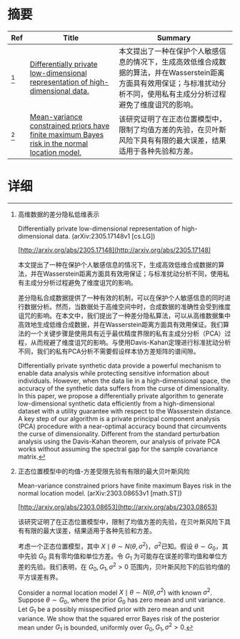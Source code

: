 # 摘要

| Ref | Title | Summary |
| --- | --- | --- |
| [^1] | [Differentially private low-dimensional representation of high-dimensional data.](http://arxiv.org/abs/2305.17148) | 本文提出了一种在保护个人敏感信息的情况下，生成高效低维合成数据的算法，并在Wasserstein距离方面具有效用保证；与标准扰动分析不同，使用私有主成分分析过程避免了维度诅咒的影响。 |
| [^2] | [Mean-variance constrained priors have finite maximum Bayes risk in the normal location model.](http://arxiv.org/abs/2303.08653) | 该研究证明了在正态位置模型中，限制了均值方差的先验，在贝叶斯风险下具有有限的最大误差，结果适用于各种先验和方差。 |

# 详细

[^1]: 高维数据的差分隐私低维表示

    Differentially private low-dimensional representation of high-dimensional data. (arXiv:2305.17148v1 [cs.LG])

    [http://arxiv.org/abs/2305.17148](http://arxiv.org/abs/2305.17148)

    本文提出了一种在保护个人敏感信息的情况下，生成高效低维合成数据的算法，并在Wasserstein距离方面具有效用保证；与标准扰动分析不同，使用私有主成分分析过程避免了维度诅咒的影响。

    

    差分隐私合成数据提供了一种有效的机制，可以在保护个人敏感信息的同时进行数据分析。然而，当数据处于高维空间中时，合成数据的准确性会受到维度诅咒的影响。在本文中，我们提出了一种差分隐私算法，可以从高维数据集中高效地生成低维合成数据，并在Wasserstein距离方面具有效用保证。我们算法的一个关键步骤是使用具有近乎最优精度界限的私有主成分分析（PCA）过程，从而规避了维度诅咒的影响。与使用Davis-Kahan定理进行标准扰动分析不同，我们的私有PCA分析不需要假设样本协方差矩阵的谱间隙。

    Differentially private synthetic data provide a powerful mechanism to enable data analysis while protecting sensitive information about individuals. However, when the data lie in a high-dimensional space, the accuracy of the synthetic data suffers from the curse of dimensionality. In this paper, we propose a differentially private algorithm to generate low-dimensional synthetic data efficiently from a high-dimensional dataset with a utility guarantee with respect to the Wasserstein distance. A key step of our algorithm is a private principal component analysis (PCA) procedure with a near-optimal accuracy bound that circumvents the curse of dimensionality. Different from the standard perturbation analysis using the Davis-Kahan theorem, our analysis of private PCA works without assuming the spectral gap for the sample covariance matrix.
    
[^2]: 正态位置模型中的均值-方差受限先验有有限的最大贝叶斯风险

    Mean-variance constrained priors have finite maximum Bayes risk in the normal location model. (arXiv:2303.08653v1 [math.ST])

    [http://arxiv.org/abs/2303.08653](http://arxiv.org/abs/2303.08653)

    该研究证明了在正态位置模型中，限制了均值方差的先验，在贝叶斯风险下具有有限的最大误差，结果适用于各种先验和方差。

    

    考虑一个正态位置模型，其中 $X \mid \theta \sim N(\theta, \sigma^2)$，$\sigma^2$已知。假设 $\theta \sim G_0$，其中先验 $G_0$ 具有零均值和单位方差。令 $G_1$ 为可能存在误差的零均值和单位方差的先验。我们表明，在 $G_0, G_1, \sigma^2 > 0$ 范围内，贝叶斯风险下的后验均值的平方误差有界。

    Consider a normal location model $X \mid \theta \sim N(\theta, \sigma^2)$ with known $\sigma^2$. Suppose $\theta \sim G_0$, where the prior $G_0$ has zero mean and unit variance. Let $G_1$ be a possibly misspecified prior with zero mean and unit variance. We show that the squared error Bayes risk of the posterior mean under $G_1$ is bounded, uniformly over $G_0, G_1, \sigma^2 > 0$.
    

